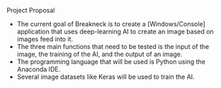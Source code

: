  Project Proposal
 
 - The current goal of Breakneck is to create a [Windows/Console] application that uses deep-learning AI to create an image based on images feed into it.
 - The three main functions that need to be tested is the input of the image, the training of the AI, and the output of an image.
 - The programming language that will be used is Python using the Anaconda IDE.
 - Several image datasets like Keras will be used to train the AI.
